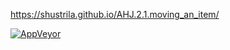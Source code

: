 https://shustrila.github.io/AHJ.2.1.moving_an_item/

[![AppVeyor](https://img.shields.io/appveyor/ci/Shustrila/ahj-2-1-moving-an-item.svg?logo=appveyor&logoColor=white)](https://ci.appveyor.com/project/Shustrila/ahj-2-1-moving-an-item)
